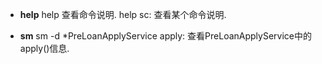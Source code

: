 * **help**
  help 查看命令说明.
  help sc: 查看某个命令说明.

* **sm**
  sm -d *PreLoanApplyService apply:  查看PreLoanApplyService中的apply()信息.

  